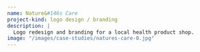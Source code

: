 ```yaml
---
name: Nature&#146s Care
project-kind: logo design / branding
description: |
  Logo redesign and branding for a local health product shop.
image: "/images/case-studies/natures-care-0.jpg"
---
```


